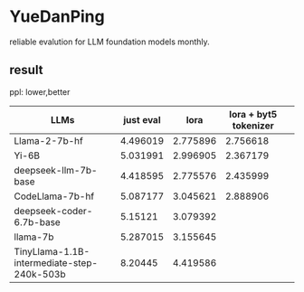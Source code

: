 # YueDanPing
reliable evalution for LLM foundation models monthly.


## result
ppl: lower,better

| LLMs                                       | just eval | lora     | lora + byt5 tokenizer |   |
|--------------------------------------------|-----------|----------|-----------------------|---|
| Llama-2-7b-hf                              | 4.496019  | 2.775896 | 2.756618              |   |
| Yi-6B                                      | 5.031991  | 2.996905 | 2.367179              |   |
| deepseek-llm-7b-base                       | 4.418595  | 2.775576 | 2.435999              |   |
| CodeLlama-7b-hf                            | 5.087177  | 3.045621 | 2.888906              |   |
| deepseek-coder-6.7b-base                   | 5.15121   | 3.079392 |                       |   |
| llama-7b                                   | 5.287015  | 3.155645 |                       |   |
| TinyLlama-1.1B-intermediate-step-240k-503b | 8.20445   | 4.419586 |                       |   |
